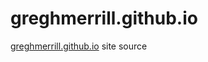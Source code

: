 greghmerrill.github.io
======================

[greghmerrill.github.io](https://greghmerrill.github.io) site source
